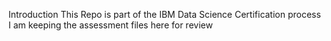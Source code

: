 Introduction
This Repo is part of the IBM Data Science Certification process
I am keeping the assessment files here for review
